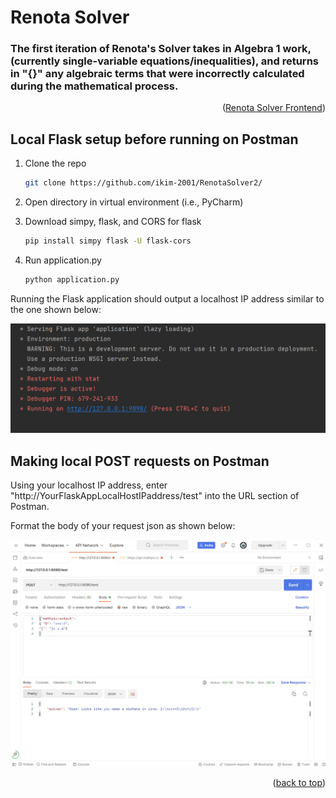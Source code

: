 # Renota Solver
### The first iteration of Renota's Solver takes in Algebra 1 work, (currently single-variable equations/inequalities), and returns in "{}" any algebraic terms that were incorrectly calculated during the mathematical process.

<p align="right">(<a href="https://github.com/ikim-2001/Mathpix/">Renota Solver Frontend</a>)</p>

## Local Flask setup before running on Postman

1. Clone the repo
   ```sh
   git clone https://github.com/ikim-2001/RenotaSolver2/
   ```
2. Open directory in virtual environment (i.e., PyCharm)

3. Download simpy, flask, and CORS for flask
   ```sh
   pip install simpy flask -U flask-cors
   ```

4. Run application.py 
   ```sh
   python application.py 
   ```
   
Running the Flask application should output a localhost IP address similar to the one shown below:

![LMFAO](https://github.com/ikim-2001/RenotaSolver2/blob/main/img/application.png?raw=true)
   
## Making local POST requests on Postman

Using your localhost IP address, enter "http://YourFlaskAppLocalHostIPaddress/test" into the URL section of Postman. 

Format the body of your request json as shown below:

![LMFAO](https://github.com/ikim-2001/RenotaSolver2/blob/main/img/postman.png?raw=true)


<p align="right">(<a href="#readme-top">back to top</a>)</p>


